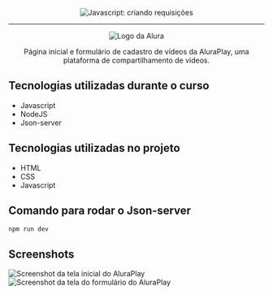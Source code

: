 <p align="center"> <img src="https://imgur.com/J3hD21O.png" alt="Javascript: criando requisições"> </p>

<hr>

<p align="center"> <img src="https://github.com/MonicaHillman/aluraplay-requisicoes/blob/main/img/logo.png" alt="Logo da Alura"> </p>
<p align="center">Página inicial e formulário de cadastro de vídeos da AluraPlay, uma plataforma de compartilhamento de vídeos.</p>

## Tecnologias utilizadas durante o curso
* Javascript
* NodeJS
* Json-server

## Tecnologias utilizadas no projeto
* HTML
* CSS
* Javascript

## Comando para rodar o Json-server
`npm run dev`

## Screenshots
![Screenshot da tela inicial do AluraPlay](https://imgur.com/aymxEsh.png)
![Screenshot da tela do formulário do AluraPlay](https://imgur.com/ShNADf2.png)

